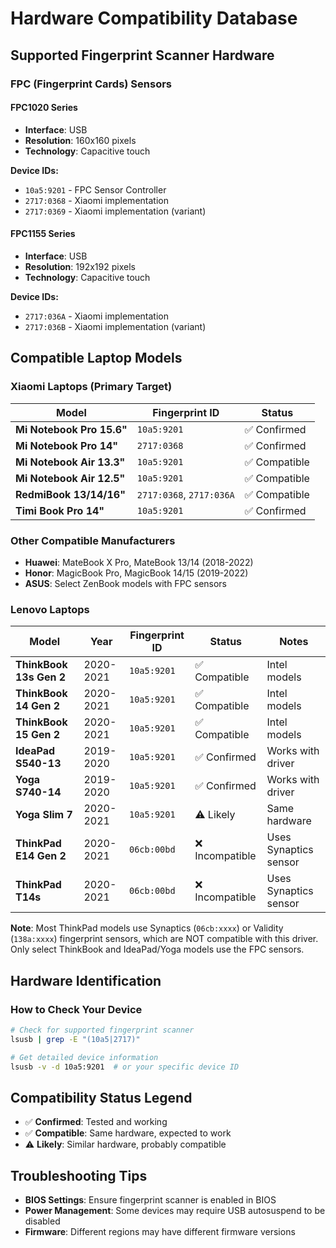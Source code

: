 # Hardware Compatibility Database

## Supported Fingerprint Scanner Hardware

### FPC (Fingerprint Cards) Sensors

#### FPC1020 Series
- **Interface**: USB
- **Resolution**: 160x160 pixels
- **Technology**: Capacitive touch

**Device IDs:**
- `10a5:9201` - FPC Sensor Controller
- `2717:0368` - Xiaomi implementation
- `2717:0369` - Xiaomi implementation (variant)

#### FPC1155 Series  
- **Interface**: USB
- **Resolution**: 192x192 pixels
- **Technology**: Capacitive touch

**Device IDs:**
- `2717:036A` - Xiaomi implementation
- `2717:036B` - Xiaomi implementation (variant)

## Compatible Laptop Models

### Xiaomi Laptops (Primary Target)
| Model | Fingerprint ID | Status |
|-------|----------------|--------|
| **Mi Notebook Pro 15.6"** | `10a5:9201` | ✅ Confirmed |
| **Mi Notebook Pro 14"** | `2717:0368` | ✅ Confirmed |
| **Mi Notebook Air 13.3"** | `10a5:9201` | ✅ Compatible |
| **Mi Notebook Air 12.5"** | `10a5:9201` | ✅ Compatible |
| **RedmiBook 13/14/16"** | `2717:0368`, `2717:036A` | ✅ Compatible |
| **Timi Book Pro 14"** | `10a5:9201` | ✅ Confirmed |

### Other Compatible Manufacturers
- **Huawei**: MateBook X Pro, MateBook 13/14 (2018-2022)
- **Honor**: MagicBook Pro, MagicBook 14/15 (2019-2022)
- **ASUS**: Select ZenBook models with FPC sensors

### Lenovo Laptops
| Model | Year | Fingerprint ID | Status | Notes |
|-------|------|----------------|--------|-------|
| **ThinkBook 13s Gen 2** | 2020-2021 | `10a5:9201` | ✅ Compatible | Intel models |
| **ThinkBook 14 Gen 2** | 2020-2021 | `10a5:9201` | ✅ Compatible | Intel models |
| **ThinkBook 15 Gen 2** | 2020-2021 | `10a5:9201` | ✅ Compatible | Intel models |
| **IdeaPad S540-13** | 2019-2020 | `10a5:9201` | ✅ Confirmed | Works with driver |
| **Yoga S740-14** | 2019-2020 | `10a5:9201` | ✅ Confirmed | Works with driver |
| **Yoga Slim 7** | 2020-2021 | `10a5:9201` | ⚠️ Likely | Same hardware |
| **ThinkPad E14 Gen 2** | 2020-2021 | `06cb:00bd` | ❌ Incompatible | Uses Synaptics sensor |
| **ThinkPad T14s** | 2020-2021 | `06cb:00bd` | ❌ Incompatible | Uses Synaptics sensor |

**Note**: Most ThinkPad models use Synaptics (`06cb:xxxx`) or Validity (`138a:xxxx`) fingerprint sensors, which are NOT compatible with this driver. Only select ThinkBook and IdeaPad/Yoga models use the FPC sensors.

## Hardware Identification

### How to Check Your Device
```bash
# Check for supported fingerprint scanner
lsusb | grep -E "(10a5|2717)"

# Get detailed device information
lsusb -v -d 10a5:9201  # or your specific device ID
```

## Compatibility Status Legend
- ✅ **Confirmed**: Tested and working
- ✅ **Compatible**: Same hardware, expected to work
- ⚠️ **Likely**: Similar hardware, probably compatible

## Troubleshooting Tips

- **BIOS Settings**: Ensure fingerprint scanner is enabled in BIOS
- **Power Management**: Some devices may require USB autosuspend to be disabled
- **Firmware**: Different regions may have different firmware versions